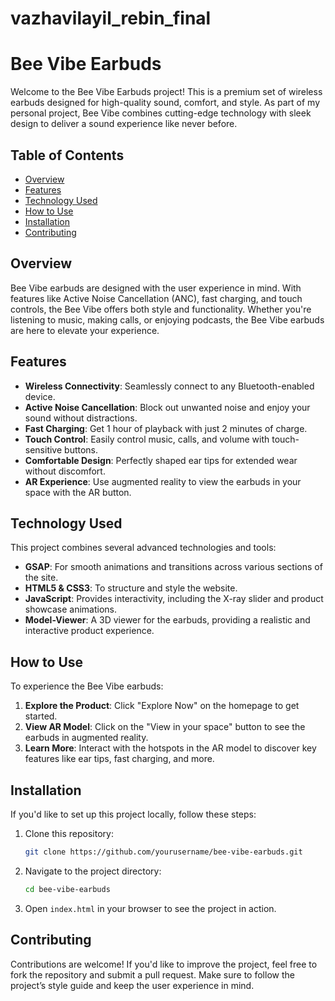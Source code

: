 # vazhavilayil_rebin_final
 

# Bee Vibe Earbuds

Welcome to the Bee Vibe Earbuds project! This is a premium set of wireless earbuds designed for high-quality sound, comfort, and style. As part of my personal project, Bee Vibe combines cutting-edge technology with sleek design to deliver a sound experience like never before.

## Table of Contents

- [Overview](#overview)
- [Features](#features)
- [Technology Used](#technology-used)
- [How to Use](#how-to-use)
- [Installation](#installation)
- [Contributing](#contributing)


## Overview

Bee Vibe earbuds are designed with the user experience in mind. With features like Active Noise Cancellation (ANC), fast charging, and touch controls, the Bee Vibe offers both style and functionality. Whether you're listening to music, making calls, or enjoying podcasts, the Bee Vibe earbuds are here to elevate your experience.

## Features

- **Wireless Connectivity**: Seamlessly connect to any Bluetooth-enabled device.
- **Active Noise Cancellation**: Block out unwanted noise and enjoy your sound without distractions.
- **Fast Charging**: Get 1 hour of playback with just 2 minutes of charge.
- **Touch Control**: Easily control music, calls, and volume with touch-sensitive buttons.
- **Comfortable Design**: Perfectly shaped ear tips for extended wear without discomfort.
- **AR Experience**: Use augmented reality to view the earbuds in your space with the AR button.

## Technology Used

This project combines several advanced technologies and tools:

- **GSAP**: For smooth animations and transitions across various sections of the site.
- **HTML5 & CSS3**: To structure and style the website.
- **JavaScript**: Provides interactivity, including the X-ray slider and product showcase animations.
- **Model-Viewer**: A 3D viewer for the earbuds, providing a realistic and interactive product experience.

## How to Use

To experience the Bee Vibe earbuds:

1. **Explore the Product**: Click "Explore Now" on the homepage to get started.
2. **View AR Model**: Click on the "View in your space" button to see the earbuds in augmented reality.
3. **Learn More**: Interact with the hotspots in the AR model to discover key features like ear tips, fast charging, and more.

## Installation

If you'd like to set up this project locally, follow these steps:

1. Clone this repository:
   ```bash
   git clone https://github.com/yourusername/bee-vibe-earbuds.git
   ```

2. Navigate to the project directory:
   ```bash
   cd bee-vibe-earbuds
   ```

3. Open `index.html` in your browser to see the project in action.

## Contributing

Contributions are welcome! If you'd like to improve the project, feel free to fork the repository and submit a pull request. Make sure to follow the project’s style guide and keep the user experience in mind.

